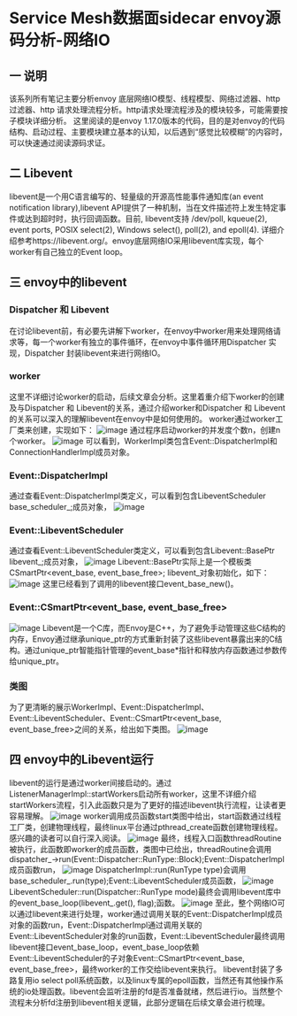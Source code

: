 # Service Mesh数据面sidecar envoy源码分析-网络IO

## 一 说明
该系列所有笔记主要分析envoy 底层网络IO模型、线程模型、网络过滤器、http过滤器、http 请求处理流程分析。http请求处理流程涉及的模块较多，可能需要按子模块详细分析。
这里阅读的是envoy 1.17.0版本的代码，目的是对envoy的代码结构、启动过程、主要模块建立基本的认知，以后遇到“感觉比较模糊”的内容时，可以快速通过阅读源码求证。
## 二 Libevent
libevent是一个用C语言编写的、轻量级的开源高性能事件通知库(an event notification library),libevent API提供了一种机制，当在文件描述符上发生特定事件或达到超时时，执行回调函数。目前, libevent支持 /dev/poll, kqueue(2), event ports, POSIX select(2), Windows select(), poll(2), and epoll(4). 详细介绍参考https://libevent.org/。envoy底层网络IO采用libevent库实现，每个worker有自己独立的Event loop。
## 三 envoy中的libevent
### Dispatcher 和 Libevent
在讨论libevent前，有必要先讲解下worker，在envoy中worker用来处理网络请求等，每一个worker有独立的事件循环，在envoy中事件循环用Dispatcher 实现，Dispatcher 封装libevent来进行网络IO。
### worker
这里不详细讨论worker的启动，后续文章会分析。这里着重介绍下worker的创建及与Dispatcher 和 Libevent的关系，通过介绍worker和Dispatcher 和 Libevent的关系可以深入的理解libevent在envoy中是如何使用的。
worker通过worker工厂类来创建，实现如下：
![image](https://github.com/liuqi-sun/Technologyblog/blob/main/envoy/media/network_io/1.png)
通过程序启动worker的并发度个数n，创建n个worker。
![image](https://github.com/liuqi-sun/Technologyblog/blob/main/envoy/media/network_io/2.png)
可以看到，WorkerImpl类包含Event::DispatcherImpl和ConnectionHandlerImpl成员对象。
### Event::DispatcherImpl
通过查看Event::DispatcherImpl类定义，可以看到包含LibeventScheduler base_scheduler_;成员对象，
![image](https://github.com/liuqi-sun/Technologyblog/blob/main/envoy/media/network_io/3.png)
### Event::LibeventScheduler
通过查看Event::LibeventScheduler类定义，可以看到包含Libevent::BasePtr libevent_;成员对象，
![image](https://github.com/liuqi-sun/Technologyblog/blob/main/envoy/media/network_io/4.png)
Libevent::BasePtr实际上是一个模板类CSmartPtr<event_base, event_base_free>;
libevent_对象初始化，如下：
![image](https://github.com/liuqi-sun/Technologyblog/blob/main/envoy/media/network_io/5.png)
这里已经看到了调用的libevent接口event_base_new()。
### Event::CSmartPtr<event_base, event_base_free>
![image](https://github.com/liuqi-sun/Technologyblog/blob/main/envoy/media/network_io/6.png)
Libevent是一个C库，而Envoy是C++，为了避免手动管理这些C结构的内存，Envoy通过继承unique_ptr的方式重新封装了这些libevent暴露出来的C结构。通过unique_ptr智能指针管理的event_base*指针和释放内存函数通过参数传给unique_ptr。
### 类图
为了更清晰的展示WorkerImpl、Event::DispatcherImpl、Event::LibeventScheduler、Event::CSmartPtr<event_base, event_base_free>之间的关系，给出如下类图。
![image](https://github.com/liuqi-sun/Technologyblog/blob/main/envoy/media/network_io/7.png)

## 四 envoy中的Libevent运行
libevent的运行是通过worker间接启动的。通过ListenerManagerImpl::startWorkers启动所有worker，这里不详细介绍startWorkers流程，引入此函数只是为了更好的描述libevent执行流程，让读者更容易理解。
![image](https://github.com/liuqi-sun/Technologyblog/blob/main/envoy/media/network_io/8.png)
worker调用成员函数start类图中给出，start函数通过线程工厂类，创建物理线程，最终linux平台通过pthread_create函数创建物理线程。感兴趣的读者可以自行深入阅读。
![image](https://github.com/liuqi-sun/Technologyblog/blob/main/envoy/media/network_io/9.png)
最终，线程入口函数threadRoutine被执行，此函数即worker的成员函数，类图中已给出，threadRoutine会调用dispatcher_->run(Event::Dispatcher::RunType::Block);Event::DispatcherImpl成员函数run，
![image](https://github.com/liuqi-sun/Technologyblog/blob/main/envoy/media/network_io/10.png)
DispatcherImpl::run(RunType type)会调用base_scheduler_.run(type);Event::LibeventScheduler成员函数，
![image](https://github.com/liuqi-sun/Technologyblog/blob/main/envoy/media/network_io/11.png)
LibeventScheduler::run(Dispatcher::RunType mode)最终会调用libevent库中的event_base_loop(libevent_.get(), flag);函数。
![image](https://github.com/liuqi-sun/Technologyblog/blob/main/envoy/media/network_io/12.png)
至此，整个网络IO可以通过libevent来进行处理，worker通过调用关联的Event::DispatcherImpl成员对象的函数run，Event::DispatcherImpl通过调用关联的Event::LibeventScheduler对象的run函数，Event::LibeventScheduler最终调用libevent接口event_base_loop，event_base_loop依赖Event::LibeventScheduler的子对象Event::CSmartPtr<event_base, event_base_free>，最终worker的工作交给libevent来执行。
libevent封装了多路复用io select poll系统函数，以及linux专属的epoll函数，当然还有其他操作系统的io处理函数。libevent会监听注册的fd是否准备就绪，然后进行io。当然整个流程未分析fd注册到libevent相关逻辑，此部分逻辑在后续文章会进行梳理。